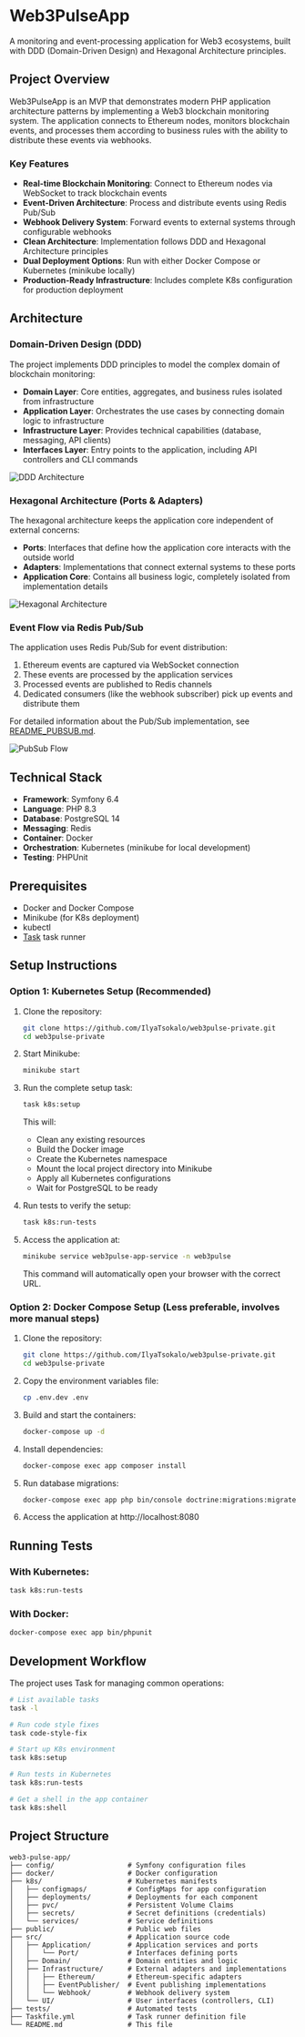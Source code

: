 # Web3PulseApp

A monitoring and event-processing application for Web3 ecosystems, built with DDD (Domain-Driven Design) and Hexagonal Architecture principles.

## Project Overview

Web3PulseApp is an MVP that demonstrates modern PHP application architecture patterns by implementing a Web3 blockchain monitoring system. The application connects to Ethereum nodes, monitors blockchain events, and processes them according to business rules with the ability to distribute these events via webhooks.

### Key Features

- **Real-time Blockchain Monitoring**: Connect to Ethereum nodes via WebSocket to track blockchain events
- **Event-Driven Architecture**: Process and distribute events using Redis Pub/Sub
- **Webhook Delivery System**: Forward events to external systems through configurable webhooks
- **Clean Architecture**: Implementation follows DDD and Hexagonal Architecture principles
- **Dual Deployment Options**: Run with either Docker Compose or Kubernetes (minikube locally)
- **Production-Ready Infrastructure**: Includes complete K8s configuration for production deployment

## Architecture

### Domain-Driven Design (DDD)

The project implements DDD principles to model the complex domain of blockchain monitoring:

- **Domain Layer**: Core entities, aggregates, and business rules isolated from infrastructure
- **Application Layer**: Orchestrates the use cases by connecting domain logic to infrastructure
- **Infrastructure Layer**: Provides technical capabilities (database, messaging, API clients)
- **Interfaces Layer**: Entry points to the application, including API controllers and CLI commands

![DDD Architecture](DDD_diagram.png)

### Hexagonal Architecture (Ports & Adapters)

The hexagonal architecture keeps the application core independent of external concerns:

- **Ports**: Interfaces that define how the application core interacts with the outside world
- **Adapters**: Implementations that connect external systems to these ports
- **Application Core**: Contains all business logic, completely isolated from implementation details

![Hexagonal Architecture](hexagonal_diagram.png)

### Event Flow via Redis Pub/Sub

The application uses Redis Pub/Sub for event distribution:

1. Ethereum events are captured via WebSocket connection
2. These events are processed by the application services
3. Processed events are published to Redis channels
4. Dedicated consumers (like the webhook subscriber) pick up events and distribute them

For detailed information about the Pub/Sub implementation, see [README_PUBSUB.md](README_PUBSUB.md).

![PubSub Flow](pubsub.png)

## Technical Stack

- **Framework**: Symfony 6.4
- **Language**: PHP 8.3
- **Database**: PostgreSQL 14
- **Messaging**: Redis
- **Container**: Docker
- **Orchestration**: Kubernetes (minikube for local development)
- **Testing**: PHPUnit

## Prerequisites

- Docker and Docker Compose
- Minikube (for K8s deployment)
- kubectl
- [Task](https://taskfile.dev/) task runner

## Setup Instructions

### Option 1: Kubernetes Setup (Recommended)

1. Clone the repository:
   ```bash
   git clone https://github.com/IlyaTsokalo/web3pulse-private.git
   cd web3pulse-private
   ```

2. Start Minikube:
   ```bash
   minikube start
   ```

3. Run the complete setup task:
   ```bash
   task k8s:setup
   ```
   This will:
   - Clean any existing resources
   - Build the Docker image
   - Create the Kubernetes namespace
   - Mount the local project directory into Minikube
   - Apply all Kubernetes configurations
   - Wait for PostgreSQL to be ready

4. Run tests to verify the setup:
   ```bash
   task k8s:run-tests
   ```

5. Access the application at:
   ```bash
   minikube service web3pulse-app-service -n web3pulse
   ```
   This command will automatically open your browser with the correct URL.

### Option 2: Docker Compose Setup (Less preferable, involves more manual steps)

1. Clone the repository:
   ```bash
   git clone https://github.com/IlyaTsokalo/web3pulse-private.git
   cd web3pulse-private
   ```

2. Copy the environment variables file:
   ```bash
   cp .env.dev .env
   ```

3. Build and start the containers:
   ```bash
   docker-compose up -d
   ```

4. Install dependencies:
   ```bash
   docker-compose exec app composer install
   ```

5. Run database migrations:
   ```bash
   docker-compose exec app php bin/console doctrine:migrations:migrate
   ```

6. Access the application at http://localhost:8080

## Running Tests

### With Kubernetes:
```bash
task k8s:run-tests
```

### With Docker:
```bash
docker-compose exec app bin/phpunit
```

## Development Workflow

The project uses Task for managing common operations:

```bash
# List available tasks
task -l

# Run code style fixes
task code-style-fix

# Start up K8s environment
task k8s:setup

# Run tests in Kubernetes
task k8s:run-tests

# Get a shell in the app container
task k8s:shell
```

## Project Structure

```
web3-pulse-app/
├── config/                  # Symfony configuration files
├── docker/                  # Docker configuration
├── k8s/                     # Kubernetes manifests
│   ├── configmaps/          # ConfigMaps for app configuration
│   ├── deployments/         # Deployments for each component
│   ├── pvc/                 # Persistent Volume Claims
│   ├── secrets/             # Secret definitions (credentials)
│   └── services/            # Service definitions
├── public/                  # Public web files
├── src/                     # Application source code
│   ├── Application/         # Application services and ports
│   │   └── Port/            # Interfaces defining ports
│   ├── Domain/              # Domain entities and logic
│   ├── Infrastructure/      # External adapters and implementations
│   │   ├── Ethereum/        # Ethereum-specific adapters
│   │   ├── EventPublisher/  # Event publishing implementations
│   │   └── Webhook/         # Webhook delivery system
│   └── UI/                  # User interfaces (controllers, CLI)
├── tests/                   # Automated tests
├── Taskfile.yml             # Task runner definition file
└── README.md                # This file
